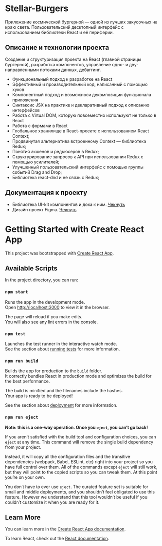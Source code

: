 # Stellar-Burgers
Приложение космической бургерной — одной из лучших закусочных на краю света. Пользовательский десктопный интерфейс с использованием библиотеки React и её периферии.

## Описание и технологии проекта
Создание и структуризация проекта на React (главной страницы бургерной), разработка компонентов, управление одно- и дву- направленными потоками данных, дебаггинг. 

* Функциональный подход к разработке на React 
* Эффективный и производительный код, написанный с помощью хуков
* Компонентный подход и возможноси декомпозиции функционала приложения
* Cинтаксис JSX на практике и декларативный подход к описанию интерфейсов
* Работа с Virtual DOM, которую повсеместно используют не только в React
* Работа с формами в React
* Глобальное хранилище в React-проекте с использованием React Context;
* Продвинутая альтернатива встроенному Context — библиотека Redux;
* Понятия экшенов и редьюсеров в Redux;
* Структурирование запросов к API при использовании Redux с помощью усилителей;
* Улучшенный пользовательский интерфейс с помощью группы событий Drag and Drop;
* Библиотека react-dnd и её связь с Redux;
## Документация к проекту

* Библиотека UI-kit компонентов и дока к ним. [Чекнуть](https://yandex-practicum.github.io/react-developer-burger-ui-components/docs/)
* Дизайн проект Figma. [Чекнуть]()

# Getting Started with Create React App

This project was bootstrapped with [Create React App](https://github.com/facebook/create-react-app).

## Available Scripts

In the project directory, you can run:

### `npm start`

Runs the app in the development mode.\
Open [http://localhost:3000](http://localhost:3000) to view it in the browser.

The page will reload if you make edits.\
You will also see any lint errors in the console.

### `npm test`

Launches the test runner in the interactive watch mode.\
See the section about [running tests](https://facebook.github.io/create-react-app/docs/running-tests) for more information.

### `npm run build`

Builds the app for production to the `build` folder.\
It correctly bundles React in production mode and optimizes the build for the best performance.

The build is minified and the filenames include the hashes.\
Your app is ready to be deployed!

See the section about [deployment](https://facebook.github.io/create-react-app/docs/deployment) for more information.

### `npm run eject`

**Note: this is a one-way operation. Once you `eject`, you can’t go back!**

If you aren’t satisfied with the build tool and configuration choices, you can `eject` at any time. This command will remove the single build dependency from your project.

Instead, it will copy all the configuration files and the transitive dependencies (webpack, Babel, ESLint, etc) right into your project so you have full control over them. All of the commands except `eject` will still work, but they will point to the copied scripts so you can tweak them. At this point you’re on your own.

You don’t have to ever use `eject`. The curated feature set is suitable for small and middle deployments, and you shouldn’t feel obligated to use this feature. However we understand that this tool wouldn’t be useful if you couldn’t customize it when you are ready for it.

## Learn More

You can learn more in the [Create React App documentation](https://facebook.github.io/create-react-app/docs/getting-started).

To learn React, check out the [React documentation](https://reactjs.org/).